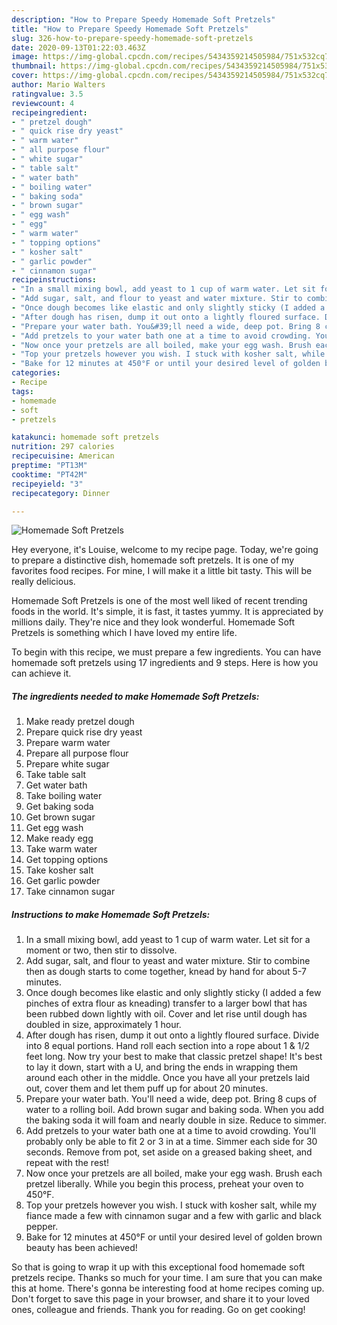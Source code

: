 ```yaml
---
description: "How to Prepare Speedy Homemade Soft Pretzels"
title: "How to Prepare Speedy Homemade Soft Pretzels"
slug: 326-how-to-prepare-speedy-homemade-soft-pretzels
date: 2020-09-13T01:22:03.463Z
image: https://img-global.cpcdn.com/recipes/5434359214505984/751x532cq70/homemade-soft-pretzels-recipe-main-photo.jpg
thumbnail: https://img-global.cpcdn.com/recipes/5434359214505984/751x532cq70/homemade-soft-pretzels-recipe-main-photo.jpg
cover: https://img-global.cpcdn.com/recipes/5434359214505984/751x532cq70/homemade-soft-pretzels-recipe-main-photo.jpg
author: Mario Walters
ratingvalue: 3.5
reviewcount: 4
recipeingredient:
- " pretzel dough"
- " quick rise dry yeast"
- " warm water"
- " all purpose flour"
- " white sugar"
- " table salt"
- " water bath"
- " boiling water"
- " baking soda"
- " brown sugar"
- " egg wash"
- " egg"
- " warm water"
- " topping options"
- " kosher salt"
- " garlic powder"
- " cinnamon sugar"
recipeinstructions:
- "In a small mixing bowl, add yeast to 1 cup of warm water. Let sit for a moment or two, then stir to dissolve."
- "Add sugar, salt, and flour to yeast and water mixture. Stir to combine then as dough starts to come together, knead by hand for about 5-7 minutes."
- "Once dough becomes like elastic and only slightly sticky (I added a few pinches of extra flour as kneading) transfer to a larger bowl that has been rubbed down lightly with oil. Cover and let rise until dough has doubled in size, approximately 1 hour."
- "After dough has risen, dump it out onto a lightly floured surface. Divide into 8 equal portions. Hand roll each section into a rope about 1 &amp; 1/2 feet long. Now try your best to make that classic pretzel shape! It&#39;s best to lay it down, start with a U, and bring the ends in wrapping them around each other in the middle. Once you have all your pretzels laid out, cover them and let them puff up for about 20 minutes."
- "Prepare your water bath. You&#39;ll need a wide, deep pot. Bring 8 cups of water to a rolling boil. Add brown sugar and baking soda. When you add the baking soda it will foam and nearly double in size. Reduce to simmer."
- "Add pretzels to your water bath one at a time to avoid crowding. You&#39;ll probably only be able to fit 2 or 3 in at a time. Simmer each side for 30 seconds. Remove from pot, set aside on a greased baking sheet, and repeat with the rest!"
- "Now once your pretzels are all boiled, make your egg wash. Brush each pretzel liberally. While you begin this process, preheat your oven to 450°F."
- "Top your pretzels however you wish. I stuck with kosher salt, while my fiance made a few with cinnamon sugar and a few with garlic and black pepper."
- "Bake for 12 minutes at 450°F or until your desired level of golden brown beauty has been achieved!"
categories:
- Recipe
tags:
- homemade
- soft
- pretzels

katakunci: homemade soft pretzels 
nutrition: 297 calories
recipecuisine: American
preptime: "PT13M"
cooktime: "PT42M"
recipeyield: "3"
recipecategory: Dinner

---
```



![Homemade Soft Pretzels](https://img-global.cpcdn.com/recipes/5434359214505984/751x532cq70/homemade-soft-pretzels-recipe-main-photo.jpg)

Hey everyone, it's Louise, welcome to my recipe page. Today, we're going to prepare a distinctive dish, homemade soft pretzels. It is one of my favorites food recipes. For mine, I will make it a little bit tasty. This will be really delicious.

Homemade Soft Pretzels is one of the most well liked of recent trending foods in the world. It's simple, it is fast, it tastes yummy. It is appreciated by millions daily. They're nice and they look wonderful. Homemade Soft Pretzels is something which I have loved my entire life.




To begin with this recipe, we must prepare a few ingredients. You can have homemade soft pretzels using 17 ingredients and 9 steps. Here is how you can achieve it.

<!--inarticleads1-->

##### The ingredients needed to make Homemade Soft Pretzels:

1. Make ready  pretzel dough
1. Prepare  quick rise dry yeast
1. Prepare  warm water
1. Prepare  all purpose flour
1. Prepare  white sugar
1. Take  table salt
1. Get  water bath
1. Take  boiling water
1. Get  baking soda
1. Get  brown sugar
1. Get  egg wash
1. Make ready  egg
1. Take  warm water
1. Get  topping options
1. Take  kosher salt
1. Get  garlic powder
1. Take  cinnamon sugar




<!--inarticleads2-->

##### Instructions to make Homemade Soft Pretzels:

1. In a small mixing bowl, add yeast to 1 cup of warm water. Let sit for a moment or two, then stir to dissolve.
1. Add sugar, salt, and flour to yeast and water mixture. Stir to combine then as dough starts to come together, knead by hand for about 5-7 minutes.
1. Once dough becomes like elastic and only slightly sticky (I added a few pinches of extra flour as kneading) transfer to a larger bowl that has been rubbed down lightly with oil. Cover and let rise until dough has doubled in size, approximately 1 hour.
1. After dough has risen, dump it out onto a lightly floured surface. Divide into 8 equal portions. Hand roll each section into a rope about 1 &amp; 1/2 feet long. Now try your best to make that classic pretzel shape! It&#39;s best to lay it down, start with a U, and bring the ends in wrapping them around each other in the middle. Once you have all your pretzels laid out, cover them and let them puff up for about 20 minutes.
1. Prepare your water bath. You&#39;ll need a wide, deep pot. Bring 8 cups of water to a rolling boil. Add brown sugar and baking soda. When you add the baking soda it will foam and nearly double in size. Reduce to simmer.
1. Add pretzels to your water bath one at a time to avoid crowding. You&#39;ll probably only be able to fit 2 or 3 in at a time. Simmer each side for 30 seconds. Remove from pot, set aside on a greased baking sheet, and repeat with the rest!
1. Now once your pretzels are all boiled, make your egg wash. Brush each pretzel liberally. While you begin this process, preheat your oven to 450°F.
1. Top your pretzels however you wish. I stuck with kosher salt, while my fiance made a few with cinnamon sugar and a few with garlic and black pepper.
1. Bake for 12 minutes at 450°F or until your desired level of golden brown beauty has been achieved!




So that is going to wrap it up with this exceptional food homemade soft pretzels recipe. Thanks so much for your time. I am sure that you can make this at home. There's gonna be interesting food at home recipes coming up. Don't forget to save this page in your browser, and share it to your loved ones, colleague and friends. Thank you for reading. Go on get cooking!
